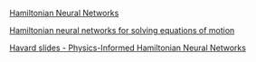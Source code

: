 
[Hamiltonian Neural Networks](https://arxiv.org/pdf/1906.01563)

[Hamiltonian neural networks for solving equations of motion](https://journals.aps.org/pre/abstract/10.1103/PhysRevE.105.065305)

[Havard slides - Physics-Informed Hamiltonian Neural Networks](https://scholar.harvard.edu/files/marios_matthaiakis/files/mlinastronomy_pinns_chile2021.pdf)
